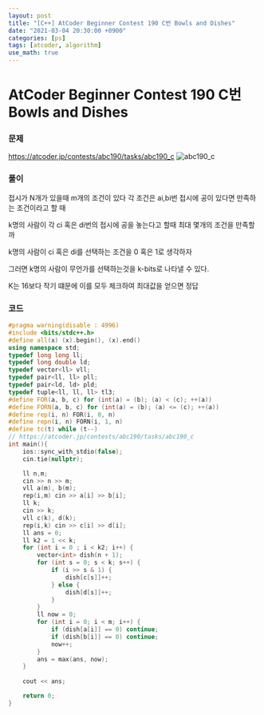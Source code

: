 ```yaml
---
layout: post
title: "[C++] AtCoder Beginner Contest 190 C번 Bowls and Dishes"
date: "2021-03-04 20:30:00 +0900"
categories: [ps]
tags: [atcoder, algorithm]
use_math: true
---
```


# AtCoder Beginner Contest 190 C번 Bowls and Dishes
### 문제

https://atcoder.jp/contests/abc190/tasks/abc190_c
![abc190_c](https://i.imgur.com/KwgVHiy.png)
  
  
### 풀이

접시가 N개가 있을때 m개의 조건이 있다 각 조건은 ai,bi번 접시에 공이 있다면 만족하는 조건이라고 할 때 

k명의 사람이 각 ci 혹은 di번의 접시에 공을 놓는다고 할때 최대 몇개의 조건을 만족할까

k명의 사람이 ci 혹은 di를 선택하는 조건을 0 혹은 1로 생각하자

그러면 k명의 사람이 무언가를 선택하는것을 k-bits로 나타낼 수 있다.

K는 16보다 작기 떄문에 이를 모두 체크하여 최대값을 얻으면 정답

### 코드

```cpp
#pragma warning(disable : 4996)
#include <bits/stdc++.h>
#define all(x) (x).begin(), (x).end()
using namespace std;
typedef long long ll;
typedef long double ld;
typedef vector<ll> vll;
typedef pair<ll, ll> pll;
typedef pair<ld, ld> pld;
typedef tuple<ll, ll, ll> tl3;
#define FOR(a, b, c) for (int(a) = (b); (a) < (c); ++(a))
#define FORN(a, b, c) for (int(a) = (b); (a) <= (c); ++(a))
#define rep(i, n) FOR(i, 0, n)
#define repn(i, n) FORN(i, 1, n)
#define tc(t) while (t--)
// https://atcoder.jp/contests/abc190/tasks/abc190_c
int main(){
    ios::sync_with_stdio(false);
    cin.tie(nullptr);

    ll n,m;
    cin >> n >> m;
    vll a(m), b(m);
    rep(i,m) cin >> a[i] >> b[i];
    ll k;
    cin >> k;
    vll c(k), d(k);
    rep(i,k) cin >> c[i] >> d[i];
    ll ans = 0;
    ll k2 = 1 << k;
    for (int i = 0 ; i < k2; i++) {
        vector<int> dish(n + 1);
        for (int s = 0; s < k; s++) {
            if (i >> s & 1) {
                dish[c[s]]++;
            } else {
                dish[d[s]]++;
            }
        }
        ll now = 0;
        for (int i = 0; i < m; i++) {
            if (dish[a[i]] == 0) continue;
            if (dish[b[i]] == 0) continue;
            now++;
        }
        ans = max(ans, now);
    }
 
    cout << ans;

    return 0;
}
```